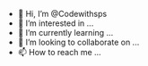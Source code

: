 - 👋 Hi, I’m @Codewithsps
- 👀 I’m interested in ...
- 🌱 I’m currently learning ...
- 💞️ I’m looking to collaborate on ...
- 📫 How to reach me ...

<!---
Codewithsps/Codewithsps is a ✨ special ✨ repository because its `README.md` (this file) appears on your GitHub profile.
You can click the Preview link to take a look at your changes.
--->
